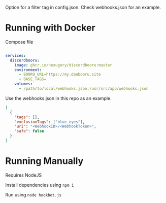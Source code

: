 Option for a filter tag in config.json. Check webhooks.json for an example.


# Running with Docker

Compose file
```yaml

services:
  discordbooru:
    image: ghcr.io/hexugory/discordbooru:master
    environment:
      - BOORU_URL=https://my.danbooru.site
      - BASE_TAGS=
    volumes:
      - /path/to/local/webhooks.json:/usr/src/app/webhooks.json
```

Use the webhooks.json in this repo as an example.

```json
[
  {
    "tags": [],
    "exclusionTags": ["blue_eyes"],
    "uri": "<WebhookID>/<WebhookToken>",
    "safe": false
  }
]
```



# Running Manually

Requires NodeJS

Install dependencies using `npm i`

Run using `node hookbot.js`
